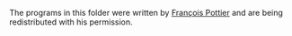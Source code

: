 The programs in this folder were written by [François Pottier](http://pauillac.inria.fr/~fpottier/) and are being redistributed with his permission.
